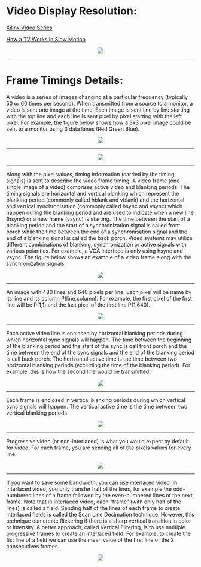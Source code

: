 # Video Display Resolution:

[Xilinx Video Series](https://forums.xilinx.com/t5/Video-and-Audio/Xilinx-Video-Series/td-p/849583)

[How a TV Works in Slow Motion](https://www.youtube.com/watch?v=3BJU2drrtCM)

<p align="center"> <img src="../images/frame_resolution.png" /> </p>

---

# Frame Timings Details:

A video is a series of images changing at a particular frequency (typically 50 or 60 times per second). When transmitted from a source to a monitor, a video is sent one image at the time. Each image is sent line by line starting with the top line and each line is sent pixel by pixel starting with the left pixel. For example, the figure below shows how a 3x3 pixel image could be sent to a monitor using 3 data lanes (Red Green Blue).

<p align="center"> <img src="../images/frame_rgb.png" /> </p>

---

<p align="center"> <img src="../images/frame_timing_1.jpg" /> </p>

---
Along with the pixel values, timing information (carried by the timing signals) is sent to describe the video frame timing. A video frame (one single image of a video) comprises active video and blanking periods. The timing signals are horizontal and vertical blanking which represent the blanking period (commonly called hblank and vblank) and the horizontal and vertical synchronisation (commonly called hsync and vsync) which happen during the blanking period and are used to indicate when a new line (hsync) or a new frame (vsync) is starting. The time between the start of a blanking period and the start of a synchronization signal is called front porch while the time between the end of a synchronisation signal and the end of a blanking signal is called the back porch. Video systems may utilize different combinations of blanking, synchronization or active signals with various polarities. For example, a VGA interface is only using hsync and vsync. The figure below shows an example of a video frame along with the synchronization signals.

<p align="center"> <img src="../images/frame_timing_2.png" /> </p>

---
An image with 480 lines and 640 pixels per line. Each pixel will be name by its line and its column P(line,column). For example, the first pixel of the first line will be P(1,1) and the last pixel of the first line P(1,640).

<p align="center"> <img src="../images/frame_timing_3.png" /> </p>

---

Each active video line is enclosed by horizontal blanking periods during which horizontal sync signals will happen. The time between the beginning of the blanking period and the start of the sync is call front porch and the time between the end of the sync signals and the end of the blanking period is call back porch. The horizontal active time is the time between two horizontal blanking periods (excluding the time of the blanking period). For example, this is how the second line would be transmitted:

<p align="center"> <img src="../images/frame_timing_4.png" /> </p>

---

Each frame is enclosed in vertical blanking periods during which vertical sync signals will happen. The vertical active time is the time between two vertical blanking periods.

<p align="center"> <img src="../images/frame_timing_5.png" /> </p>

---

Progressive video (or non-interlaced) is what you would expect by default for video. For each frame, you are sending all of the pixels values for every line.

<p align="center"> <img src="../images/progressive.png" /> </p>

---

If you want to save some bandwidth, you can use interlaced video. In interlaced video, you only transfer half of the lines, for example the odd-numbered lines of a frame followed by the even-numbered lines of the next frame. Note that in interlaced video, each “frame” (with only half of the lines) is called a field. Sending half of the lines of each frame to create interlaced fields is called the Scan Line Decimation technique. However, this technique can create flickering if there is a sharp vertical transition in color or intensity. A better approach, called Vertical Filtering, is to use multiple progressive frames to create an interlaced field. For example, to create the fist line of a field we can use the mean value of the first line of the 2 consecutives frames.

<p align="center"> <img src="../images/interlaced.png" /> </p>
